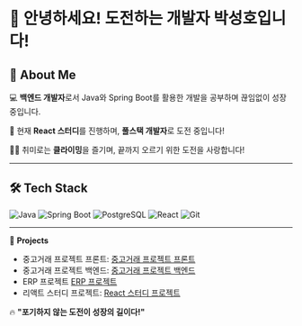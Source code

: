 # 👋 안녕하세요! 도전하는 개발자 **박성호**입니다!

## 🚀 About Me
💻 **백엔드 개발자**로서 Java와 Spring Boot를 활용한 개발을 공부하며 끊임없이 성장 중입니다.

🌱 현재 **React 스터디**를 진행하며, **풀스택 개발자**로 도전 중입니다!

🧗‍♂️ 취미로는 **클라이밍**을 즐기며, 끝까지 오르기 위한 도전을 사랑합니다!

---

## 🛠 Tech Stack
![Java](https://img.shields.io/badge/Java-%23ED8B00.svg?style=for-the-badge&logo=openjdk&logoColor=white) 
![Spring Boot](https://img.shields.io/badge/Spring%20Boot-%236DB33F.svg?style=for-the-badge&logo=springboot&logoColor=white) 
![PostgreSQL](https://img.shields.io/badge/PostgreSQL-%23336791.svg?style=for-the-badge&logo=postgresql&logoColor=white) 
![React](https://img.shields.io/badge/React-%2361DAFB.svg?style=for-the-badge&logo=react&logoColor=black) 
![Git](https://img.shields.io/badge/Git-%23F05033.svg?style=for-the-badge&logo=git&logoColor=white) 

---
📂 **Projects**

- 중고거래 프로젝트 프론트: [중고거래 프로젝트 프론트](https://github.com/lolu1032/UsedTrade_project_frontend.git)
- 중고거래 프로젝트 백엔드: [중고거래 프로젝트 백엔드](https://github.com/lolu1032/UsedTrade_project_backend.git)
- ERP 프로젝트 [ERP 프로젝트](https://github.com/lolu1032/ERP_Service.git)
- 리액트 스터디 프로젝트: [React 스터디 프로젝트](https://github.com/lolu1032/React-Study.git)


🔥 **"포기하지 않는 도전이 성장의 길이다!"**
